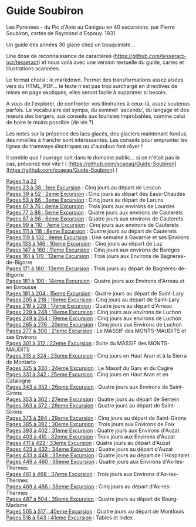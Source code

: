 # Guide Soubiron

Les Pyrénées - du Pic d'Anie au Canigou en 40 excursions, par Pierre Soubiron, cartes de Raymond d'Espouy. 1931.

Un guide des années 30 glané chez un bouquiniste...

Une dose de reconnaissance de caractères (https://github.com/tesseract-ocr/tesseract) et nous voilà avec une version textuelle du guide, cartes et illustrations scannées. 

Le format choisi : le markdown. Permet des transformations assez aisées vers du HTML, PDF... le texte n'est pas trop surchargé en directives de mises en page exotiques, elles seront facile à supprimer si besoin.

A vous de l'explorer, de confronter vos itinéraires à ceux-là, assez soutenus parfois. Le vocabulaire est sympa, du sommet 'ascendu', du langage et des mœurs des bergers, aux conseils aux touristes improbables, comme celui de boire le moins possible (de vin ?).

Les notes sur la présence des lacs glacés, des glaciers maintenant fondus, des rimailles à franchir sont intéressantes. Les conseils pour emprunter les lignes de tramways électriques ou d'autobus font rêver !

Il semble que l'ouvrage soit dans le domaine public... si ce n'était pas le cas, prévenez moi vite ! ( [https://github.com/xcaeag/Guide-Soubiron](https://github.com/xcaeag/Guide-Soubiron) )

[Pages 1 à 22](md/guide-soubiron-001-022.md)\
[Pages 23 à 38 : 1ere Excursion](md/guide-soubiron-023-038.md) : Cinq jours au départ de Lescun\
[Pages 39 à 52 : 2eme Excursion](md/guide-soubiron-039-052.md) : Cinq jours au départ des Eaux-Chaudes\
[Pages 53 à 66 : 3eme Excursion](md/guide-soubiron-053-066.md) : Cinq jours au départ de Laruns\
[Pages 67 à 76 : 4eme Excursion](md/guide-soubiron-067-076.md) : Trois jours aux environs de Lourdes\
[Pages 77 à 86 : 5eme Excursion](md/guide-soubiron-077-086.md) : Quatre jours aux environs de Cauterets\
[Pages 87 à 98 : 6eme Excursion](md/guide-soubiron-087-098.md) : Quatre jours aux environs de Cauterets\
[Pages 99 à 110 : 7eme Excursion](md/guide-soubiron-099-110.md) : Cinq jours aux environs de Cauterets\
[Pages 111 à 118 : 8eme Excursion](md/guide-soubiron-111-118.md) : Quatre jours au départ de Cauterets\
[Pages 119 à 132 : 9eme Excursion](md/guide-soubiron-119-132.md) : Une semaine à Gavarnie et ses Environs\
[Pages 133 à 146 : 10eme Excursion](md/guide-soubiron-133-146.md) : Cinq jours au départ de Luz\
[Pages 147 à 160 : 11eme Excursion](md/guide-soubiron-147-160.md) : Cinq jours aux environs de Barèges\
[Pages 161 à 170 : 12eme Excursion](md/guide-soubiron-161-170.md) : Trois jours aux Environs de Bagnères-de-Bigorre\
[Pages 171 à 180 : 13eme Excursion](md/guide-soubiron-171-180.md) : Trois jours au départ de Bagnères-de-Bigorre\
[Pages 181 à 190 : 14eme Excursion](md/guide-soubiron-181-190.md) : Quatre jours aux Environs d'Arreau et en Barousse\
[Pages 191 à 204 : 15eme Excursion](md/guide-soubiron-191-204.md) : Quatre jours au départ de Saint-Lary \
[Pages 205 à 218 : 16eme Excursion](md/guide-soubiron-205-218.md) : Cinq jours au départ de Saint-Lary \
[Pages 219 à 228 : 17eme Excursion](md/guide-soubiron-219-228.md) : Quatre jours au départ d'Arreau \
[Pages 229 à 248 : 18eme Excursion](md/guide-soubiron-229-248.md) : Cinq jours aux environs de Luchon \
[Pages 249 à 264 : 19eme Excursion](md/guide-soubiron-249-264.md) : Cinq jours aux environs de Luchon \
[Pages 265 à 276 : 20eme Excursion](md/guide-soubiron-265-276.md) : Cinq jours aux Environs de Luchon \
[Pages 277 à 300 : 21eme Excursion](md/guide-soubiron-277-300.md) : Le MASSIF des MONTS-MAUDITS et ses Environs \
[Pages 301 à 312 : 22eme Excursion](md/guide-soubiron-301-312.md) : Suite du MASSIF des MONTS-MAUDITS \
[Pages 313 à 324 : 23eme Excursion](md/guide-soubiron-313-324.md) : Cinq jours en Haut Aran et à la Sierra de Montarto \
[Pages 325 à 330 : 24eme Excursion](md/guide-soubiron-325-330.md) : Le Massif du Gars et du Cagire \
[Pages 331 à 342 : 25eme Excursion](md/guide-soubiron-331-342.md) : Cinq jours en Haut Aran et en Catalogne \
[Pages 343 à 352 : 26eme Excursion](md/guide-soubiron-343-352.md) : Quatre jours aux Environs de Saint-Girons \
[Pages 353 à 362 : 27eme Excursion](md/guide-soubiron-353-362.md) : Quatre jours au départ de Sentein \
[Pages 363 à 372 : 28eme Excursion](md/guide-soubiron-363-372.md) : Quatre jours au départ de Saint-Girons \
[Pages 373 à 384 : 29eme Excursion](md/guide-soubiron-373-384.md) : Cinq jours au départ de Saint-Girons \
[Pages 385 à 392 : 30eme Excursion](md/guide-soubiron-385-392.md) : Trois jours aux Environs de Foix \
[Pages 393 à 402 : 31eme Excursion](md/guide-soubiron-393-402.md) : Quatre jours aux Environs d'Auzat\
[Pages 403 à 410 : 32eme Excursion](md/guide-soubiron-403-410.md) : Trois jours aux Environs d'Auzat\
[Pages 411 à 422 : 33eme Excursion](md/guide-soubiron-411-422.md) : Quatre jours au départ d'Auzat\
[Pages 423 à 432 : 34eme Excursion](md/guide-soubiron-423-432.md) : Quatre jours au départ d'Auzat \
[Pages 433 à 448 : 35eme Excursion](md/guide-soubiron-433-448.md) : Quatre jours au départ de l'Hospitalet \
[Pages 449 à 460 : 36eme Excursion](md/guide-soubiron-449-460.md) : Quatre jours aux Environs d'Ax-les-Thermes \
[Pages 461 à 468 : 37eme Excursion](md/guide-soubiron-461-468.md) : Trois jours aux Environs d'Ax-les-Thermes \
[Pages 469 à 486 : 38eme Excursion](md/guide-soubiron-469-486.md) : Cinq jours au départ d'Ax-les-Thermes \
[Pages 487 à 504 : 39eme Excursion](md/guide-soubiron-487-504.md) : Quatre jours au départ de Bourg-Madame \
[Pages 505 à 517 : 40eme Excursion](md/guide-soubiron-505-517.md) : Quatre jours au départ de Montlouis \
[Pages 518 à 543 : 41eme Excursion](md/guide-soubiron-518-543.md) : Tables et Index

